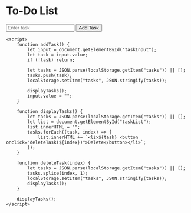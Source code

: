 <!DOCTYPE html>
<html>
<head>
    <title>To-Do List</title>
</head>
<body>
    <h1>To-Do List</h1>
    <input type="text" id="taskInput" placeholder="Enter task">
    <button onclick="addTask()">Add Task</button>
    <ul id="taskList"></ul>

    <script>
        function addTask() {
            let input = document.getElementById("taskInput");
            let task = input.value;
            if (!task) return;

            let tasks = JSON.parse(localStorage.getItem("tasks")) || [];
            tasks.push(task);
            localStorage.setItem("tasks", JSON.stringify(tasks));

            displayTasks();
            input.value = "";
        }

        function displayTasks() {
            let tasks = JSON.parse(localStorage.getItem("tasks")) || [];
            let list = document.getElementById("taskList");
            list.innerHTML = "";
            tasks.forEach((task, index) => {
                list.innerHTML += `<li>${task} <button onclick="deleteTask(${index})">Delete</button></li>`;
            });
        }

        function deleteTask(index) {
            let tasks = JSON.parse(localStorage.getItem("tasks")) || [];
            tasks.splice(index, 1);
            localStorage.setItem("tasks", JSON.stringify(tasks));
            displayTasks();
        }

        displayTasks();
    </script>
</body>
</html>
